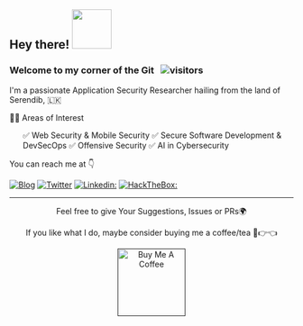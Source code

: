 <h2>  Hey there! <img src="https://media.giphy.com/media/3XpvBjjMWtYYIOtOlp/giphy.gif" width="70">  </h2> 

### Welcome to my corner of the Git  &nbsp; ![visitors](https://visitor-badge.laobi.icu/badge?page_id=pranieth95)

I'm a passionate Application Security Researcher hailing from the land of Serendib, 🇱🇰 

🕵️‍♂️ Areas of Interest
<ul>
✅ Web Security & Mobile Security 
✅ Secure Software Development & DevSecOps
✅ Offensive Security   
✅ AI in Cybersecurity
</ul>

You can reach me at 👇

[![Blog](https://img.shields.io/badge/Blog-21759B?style=for-the-badge&logo=ghost&logoColor=white)](https://praniethchandrasekara.medium.com)
[![Twitter](https://img.shields.io/badge/twitter-1DA1F2?style=for-the-badge&logo=twitter&logoColor=white)](https://twitter.com/praniieth)
[![Linkedin:](https://img.shields.io/badge/linkedin-0A66C2?style=for-the-badge&logo=linkedin&logoColor=white)](https://www.linkedin.com/in/praniethchandrasekara/?originalSubdomain=lk)
[![HackTheBox:](https://img.shields.io/badge/hackthebox-a3e54a?style=for-the-badge&logo=hackthebox&logoColor=black)]()

<div align="center">
  


---
  
Feel free to give Your Suggestions, Issues or PRs🌍

If you like what I do, maybe consider buying me a coffee/tea 🥺👉👈

<a href="" target="_blank"><img src="https://cdn.buymeacoffee.com/buttons/v2/default-red.png" alt="Buy Me A Coffee" width="120" ></a>

</div>
